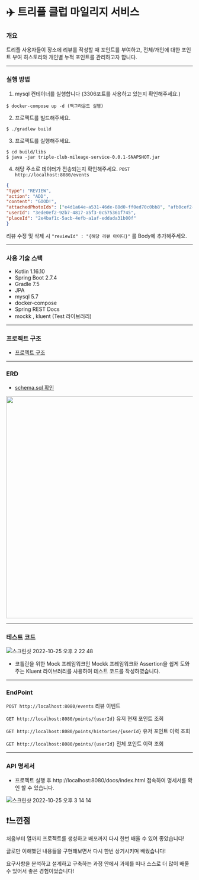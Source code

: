 # ✈️ 트리플 클럽 마일리지 서비스
### 개요
트리플 사용자들이 장소에 리뷰를 작성할 때 포인트를 부여하고, 전체/개인에 대한 포인트 부여 히스토리와 개인별 누적 포인트를 관리하고자 합니다.

---

### 실행 방법
1. mysql 컨테이너를 실행합니다 (3306포트를 사용하고 있는지 확인해주세요.)
```
$ docker-compose up -d (백그라운드 실행)
```
2. 프로젝트를 빌드해주세요.
```
$ ./gradlew build
```
3. 프로젝트를 실행해주세요.
```
$ cd build/libs
$ java -jar triple-club-mileage-service-0.0.1-SNAPSHOT.jar
```



4. 해당 주소로 데이터가 전송되는지 확인해주세요.
 `POST http://localhost:8080/events`
 
```JSON
{
"type": "REVIEW",
"action": "ADD", 
"content": "GOOD!",
"attachedPhotoIds": ["e4d1a64e-a531-46de-88d0-ff0ed70c0bb8", "afb0cef2-851d-4a50-bb07-9cc15cbdc332"],
"userId": "3ede0ef2-92b7-4817-a5f3-0c575361f745",
"placeId": "2e4baf1c-5acb-4efb-a1af-eddada31b00f"
}
```
리뷰 수정 및 삭제 시 `"reviewId" : "{해당 리뷰 아이디}"` 를 Body에 추가해주세요.

---

### 사용 기술 스택
- Kotlin 1.16.10
- Spring Boot 2.7.4
- Gradle 7.5
- JPA
- mysql 5.7
- docker-compose
- Spring REST Docs
- mockk , kluent (Test 라이브러리)

---
### 프로젝트 구조
- [프로젝트 구조](https://github.com/Dmin3/triple-club-mileage-service/blob/master/project.md)

---

### ERD
- [schema.sql 확인](https://github.com/Dmin3/triple-club-mileage-service/blob/master/src/main/resources/schema.sql)

<img src="https://user-images.githubusercontent.com/80299170/197686712-d5c5e29d-dabe-49e1-a824-7a7b89e91c3d.png"  width="800" height="600"/>

---

### 테스트 코드

![스크린샷 2022-10-25 오후 2 22 48](https://user-images.githubusercontent.com/80299170/197695402-ee250363-3e23-4b8a-a1b0-982bceeed9aa.png)

- 코틀린을 위한 Mock 프레임워크인 Mockk 프레임워크와 Assertion을 쉽게 도와주는 Kluent 라이브러리를 사용하여 테스트 코드를 작성하였습니다.

---

### EndPoint
`POST http://localhost:8080/events`  리뷰 이벤트

`GET http://localhost:8080/points/{userId}`   유저 현재 포인트 조회

`GET http://localhost:8080/points/histories/{userId}`   유저 포인트 이력 조회

`GET http://localhost:8080/points/{userId}`  전체 포인트 이력 조회

---

### API 명세서
- 프로젝트 실행 후 http://localhost:8080/docs/index.html 접속하여 명세서를 확인 할 수 있습니다.

![스크린샷 2022-10-25 오후 3 14 14](https://user-images.githubusercontent.com/80299170/197696355-facf71b4-3fd1-46f7-a3a5-b2f7aee191f5.png)

## ❗️느낀점
처음부터 열까지 프로젝트를 생성하고 배포까지 다시 한번 배울 수 있어 좋았습니다!

글로만 이해했던 내용들을 구현해보면서 다시 한번 상기시키며 배웠습니다!

요구사항을 분석하고 설계하고 구축하는 과정 안에서 과제를 떠나 스스로 더 많이 배울 수 있어서 좋은 경험이었습니다!




